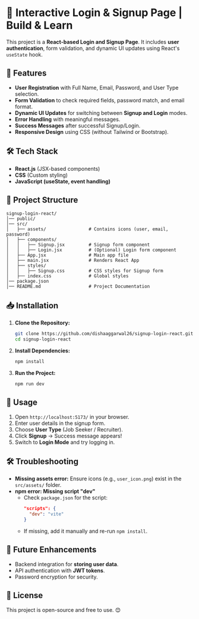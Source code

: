 # 🔐 Interactive Login & Signup Page | Build & Learn

This project is a **React-based Login and Signup Page**. It includes **user authentication**, form validation, and dynamic UI updates using React's `useState` hook.

## 🚀 Features
- **User Registration** with Full Name, Email, Password, and User Type selection.
- **Form Validation** to check required fields, password match, and email format.
- **Dynamic UI Updates** for switching between **Signup and Login** modes.
- **Error Handling** with meaningful messages.
- **Success Messages** after successful Signup/Login.
- **Responsive Design** using CSS (without Tailwind or Bootstrap).

## 🛠️ Tech Stack
- **React.js** (JSX-based components)
- **CSS** (Custom styling)
- **JavaScript (useState, event handling)**

## 📂 Project Structure
```
signup-login-react/
│── public/
│── src/
│   ├── assets/                # Contains icons (user, email, password)
│   ├── components/
│   │   ├── Signup.jsx         # Signup form component
│   │   ├── Login.jsx          # (Optional) Login form component
│   ├── App.jsx                # Main app file
│   ├── main.jsx               # Renders React App
│   ├── styles/
│   │   ├── Signup.css         # CSS styles for Signup form
│   ├── index.css              # Global styles
│── package.json
│── README.md                  # Project Documentation
```

## 📥 Installation
1. **Clone the Repository:**
   ```sh
   git clone https://github.com/dishaaggarwal26/signup-login-react.git
   cd signup-login-react
   ```
2. **Install Dependencies:**
   ```sh
   npm install
   ```
3. **Run the Project:**
   ```sh
   npm run dev
   ```

## 📝 Usage
1. Open `http://localhost:5173/` in your browser.
2. Enter user details in the signup form.
3. Choose **User Type** (Job Seeker / Recruiter).
4. Click **Signup** → Success message appears!
5. Switch to **Login Mode** and try logging in.

## 🛠️ Troubleshooting
- **Missing assets error:** Ensure icons (e.g., `user_icon.png`) exist in the `src/assets/` folder.
- **npm error: Missing script "dev"**
  - Check `package.json` for the script:
    ```json
    "scripts": {
      "dev": "vite"
    }
    ```
  - If missing, add it manually and re-run `npm install`.

## 📌 Future Enhancements
- Backend integration for **storing user data**.
- API authentication with **JWT tokens**.
- Password encryption for security.

## 📜 License
This project is open-source and free to use. 😊





